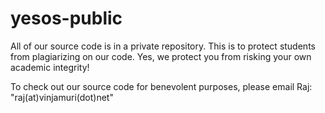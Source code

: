 yesos-public
============

All of our source code is in a private repository. 
This is to protect students from plagiarizing on our code. Yes, we protect you from risking your own academic integrity!

To check out our source code for benevolent purposes, please email Raj: "raj(at)vinjamuri(dot)net"